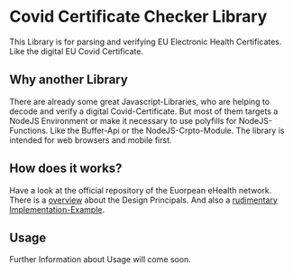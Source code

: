 # Covid Certificate Checker Library
This Library is for parsing and verifying EU Electronic Health Certificates. Like the digital EU Covid Certificate.
## Why another Library
There are already some great Javascript-Libraries, who are helping to decode and verify a digital Covid-Certificate. 
But most of them targets a NodeJS Environment or make it necessary to use polyfills for NodeJS-Functions. 
Like the Buffer-Api or the NodeJS-Crpto-Module. The library is intended for web browsers and mobile first.
## How does it works?
Have a look at the official repository of the Euorpean eHealth network. 
There is a [overview](https://github.com/ehn-dcc-development/hcert-spec/blob/main/README.md) about the Design Principals. And also a [rudimentary Implementation-Example](https://github.com/ehn-dcc-development/ehn-sign-verify-javascript-trivial).
## Usage
Further Information about Usage will come soon.